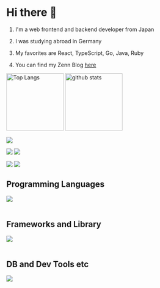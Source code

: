 # Hi there 👋

1. I'm a web frontend and backend developer from Japan

2. I was studying abroad in Germany

3. My favorites are React, TypeScript, Go, Java, Ruby

4. You can find my Zenn Blog [here](https://zenn.dev/daan0220)


<p align="left"> 
  <img alt="Top Langs" height="150px" src="https://github-readme-stats.vercel.app/api/top-langs/?username=daan0220&layout=compact&show_icons=true&theme=onedark" />
  <img alt="github stats" height="150px" src="https://github-readme-stats.vercel.app/api?username=daan0220&theme=onedark&show_icons=ture" />
</p>

![](http://github-profile-summary-cards.vercel.app/api/cards/profile-details?username=daan0220&theme=onedark)

<p align="left">
    <img src="http://github-profile-summary-cards.vercel.app/api/cards/repos-per-language?username=daan0220&theme=onedark">
    <img src="http://github-profile-summary-cards.vercel.app/api/cards/most-commit-language?username=daan0220&theme=onedark">
</p>

<p align="left">
  <img src="http://github-profile-summary-cards.vercel.app/api/cards/stats?username=daan0220&theme=onedark" />
  <img src="http://github-profile-summary-cards.vercel.app/api/cards/productive-time?username=daan0220&theme=onedark&utcOffset=8"/>
</p>

## Programming Languages

<img src="https://skillicons.dev/icons?i=html,css,js,typescript,php,golang,ruby,rails,java" /> <br /><br />

## Frameworks and Library

<img src="https://skillicons.dev/icons?i=react,next,svelte,vue,nodejs,express,fastapi,laravel,wordpress,gorm,echo,iris" /> <br /><br />

## DB and Dev Tools etc

<img src="https://skillicons.dev/icons?i=mysql,postgresql,mongodb,graphql,docker,git,github,vscode,linux,aws,figma,nginx" /> <br /><br />


